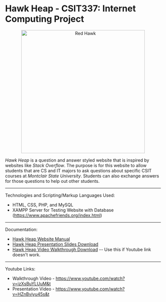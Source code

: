 # Hawk Heap - CSIT337: Internet Computing Project

<div style = "text-align: center"><img src = "https://github.com/artsky-bot/hawkheap_finalproject/blob/master/arthurteamProject/web_images/hawkheap_logo.png?raw=true" alt = "Red Hawk" width = "400px" height = "400px"/></div>

*Hawk Heap* is a question and answer styled website that is inspired by websites like *Stack Overflow*. The purpose is for this website to allow students that are CS and IT majors to ask questions about specific CSIT courses at *Montclair State University*. Students can also exchange answers for those questions to help out other students. 

---
Technologies and Scripting/Markup Languages Used:
- HTML, CSS, PHP, and MySQL
- XAMPP Server for Testing Website with Database (https://www.apachefriends.org/index.html)

---
Documentation:
- [Hawk Heap Website Manual](https://github.com/artsky-bot/hawkheap_finalproject/blob/master/CSIT_%20337%20-%20Final%20Report%20-%20Arthur%20Levitsky.pdf)
- [Hawk Heap Presentation Slides Download](https://github.com/artsky-bot/hawkheap_finalproject/blob/master/Hawk%20Heap%20-%20Website%20Presentation%20-%20Arthur%20Levitsky.pptx?raw=true)
- [Hawk Heap Video Walkthrough Download](https://github.com/artsky-bot/hawkheap_finalproject/blob/master/Project337_ArthurLevitsky.mp4?raw=true)
-- Use this if Youtube link doesn't work.
---
Youtube Links:
- Walkthrough Video - https://www.youtube.com/watch?v=izXsBuYLUuM&t
- Presentation Video - https://www.youtube.com/watch?v=HZnBviyu45s&t